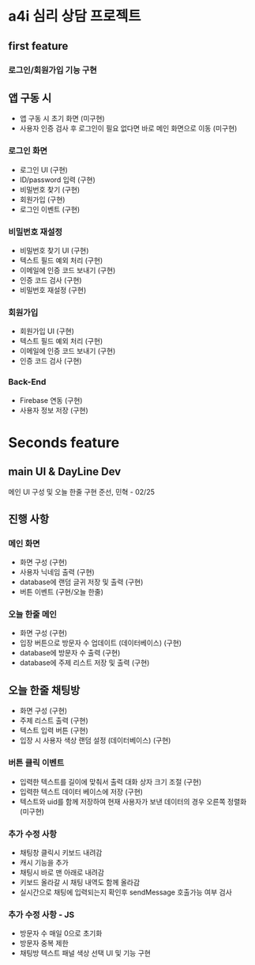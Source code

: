 # a4i 심리 상담 프로젝트

## first feature
### 로그인/회원가입 기능 구현

## 앱 구동 시
- 앱 구동 시 초기 화면 (미구현)
- 사용자 인증 검사 후 로그인이 필요 없다면 바로 메인 화면으로 이동 (미구현)
### 로그인 화면
- 로그인 UI (구현)
- ID/password 입력 (구현)
- 비밀번호 찾기 (구현)
- 회원가입 (구현)
- 로그인 이벤트 (구현)
### 비밀번호 재설정 
- 비밀번호 찾기 UI (구현)
- 텍스트 필드 예외 처리 (구현)
- 이메일에 인증 코드 보내기 (구현)
- 인증 코드 검사 (구현)
- 비밀번호 재설정 (구현)
### 회원가입
- 회원가입 UI (구현)
- 텍스트 필드 예외 처리 (구현)
- 이메일에 인증 코드 보내기 (구현)
- 인증 코드 검사 (구현)
### Back-End
- Firebase 연동 (구현)
- 사용자 정보 저장 (구현)

# Seconds feature 
## main UI & DayLine Dev
메인 UI 구성 및 오늘 한줄 구현
준선, 민혁 - 02/25

## 진행 사항
### 메인 화면
- 화면 구성 (구현)
- 사용자 닉네임 출력 (구현)
- database에 랜덤 글귀 저장 및 출력 (구현)
- 버튼 이벤트 (구현/오늘 한줄)
### 오늘 한줄 메인
- 화면 구성 (구현)
- 입장 버튼으로 방문자 수 업데이트 (데이터베이스) (구현)
- database에 방문자 수 출력 (구현)
- database에 주제 리스트 저장 및 출력 (구현)
## 오늘 한줄 채팅방
- 화면 구성 (구현)
- 주제 리스트 출력 (구현)
- 텍스트 입력 버튼 (구현)
- 입장 시 사용자 색상 랜덤 설정 (데이터베이스) (구현)
### 버튼 클릭 이벤트
- 입력한 텍스트를 길이에 맞춰서 출력 대화 상자 크기 조절 (구현)
- 입력한 텍스트 데이터 베이스에 저장 (구현)
- 텍스트와 uid를 함께 저장하여 현재 사용자가 보낸 데이터의 경우 오른쪽 정렬화 (미구현)



### 추가 수정 사항
- 채팅창 클릭시 키보드 내려감
- 캐시 기능을 추가
- 채팅시 바로 맨 아래로 내려감
- 키보드 올라갈 시 채팅 내역도 함께 올라감
- 실시간으로 채팅에 입력되는지 확인후 sendMessage 호출가능 여부 검사

### 추가 수정 사항 - JS
- 방문자 수 매일 0으로 초기화
- 방문자 중복 제한
- 채팅방 텍스트 패널 색상 선택 UI 및 기능 구현
